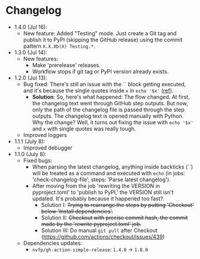# Changelog

- 1.4.0 (Jul 16):
    - New feature: Added "Testing" mode. Just create a Git tag and publish it to PyPI (skipping the GitHub release) using the commit pattern `X.X.Xb(X) Testing.*`.
- 1.3.0 (Jul 14):
    - New features:
        - Make 'prerelease' releases.
        - Workflow stops if git tag or PyPI version already exists.
- 1.2.0 (Jul 13):
    - Bug fixed: There's still an issue with the \`\` block getting executed, and it's because the single quotes inside `x` in `echo '$x'` ([ref](https://github.com/nvfp/now-i-can-sleep/actions/runs/5540835444/jobs/10113450912)).
        - **Solution**: So, here's what happened: The flow changed. At first, the changelog text went through GitHub step outputs. But now, only the path of the changelog file is passed through the step outputs. The changelog text is opened manually with Python. Why the change? Well, it turns out fixing the issue with `echo '$x'` and `x` with single quotes was really tough.
    - Improved loggers
- 1.1.1 (July 8):
    - Improved debugger
- 1.1.0 (July 8):
    - Fixed bugs:
        - When parsing the latest changelog, anything inside backticks (\`\`) will be treated as a command and executed with `echo` (in jobs: 'check-changelog-file', steps: 'Parse latest changelog').
        - After moving from the job 'rewriting the VERSION in pyproject.toml' to 'publish to PyPI,' the VERSION still isn't updated. It's probably because it happened too fast?.
            - Solution I: ~~Trying to rearrange the steps by putting 'Checkout' below 'Install dependencies'.~~
            - Solution II: ~~Checkout with precise commit hash, the commit made by the 'rewrite pyproject.toml' job.~~
            - Solution III: Do manual `git pull` after Checkout (https://github.com/actions/checkout/issues/439)
    - Dependencies updates:
        - `nvfp/gh-action-simple-release`: `1.4.0` -> `1.8.0`